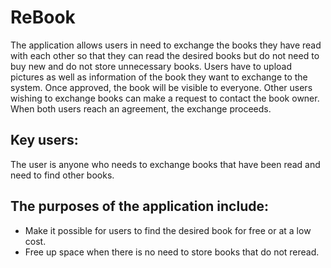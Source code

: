 # ReBook

The application allows users in need to exchange the books they have read with each other so that they can read the desired books but do not need to buy new and do not store unnecessary books. Users have to upload pictures as well as information of the book they want to exchange to the system. Once approved, the book will be visible to everyone. Other users wishing to exchange books can make a request to contact the book owner. When both users reach an agreement, the exchange proceeds.

## Key users:
The user is anyone who needs to exchange books that have been read and need to find other books.

## The purposes of the application include:
* Make it possible for users to find the desired book for free or at a low cost.
* Free up space when there is no need to store books that do not reread.
